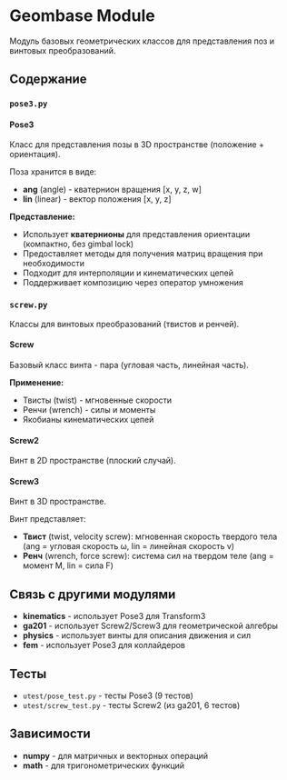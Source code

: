 # Geombase Module

Модуль базовых геометрических классов для представления поз и винтовых преобразований.

## Содержание

### `pose3.py`

#### Pose3
Класс для представления позы в 3D пространстве (положение + ориентация).

Поза хранится в виде:
- **ang** (angle) - кватернион вращения [x, y, z, w]
- **lin** (linear) - вектор положения [x, y, z]

**Представление:**
- Использует **кватернионы** для представления ориентации (компактно, без gimbal lock)
- Предоставляет методы для получения матриц вращения при необходимости
- Подходит для интерполяции и кинематических цепей
- Поддерживает композицию через оператор умножения

### `screw.py`

Классы для винтовых преобразований (твистов и ренчей).

#### Screw
Базовый класс винта - пара (угловая часть, линейная часть).

**Применение:**
- Твисты (twist) - мгновенные скорости
- Ренчи (wrench) - силы и моменты
- Якобианы кинематических цепей

#### Screw2
Винт в 2D пространстве (плоский случай).

#### Screw3
Винт в 3D пространстве.

Винт представляет:
- **Твист** (twist, velocity screw): мгновенная скорость твердого тела (ang = угловая скорость ω, lin = линейная скорость v)
- **Ренч** (wrench, force screw): система сил на твердом теле (ang = момент M, lin = сила F)

## Связь с другими модулями

- **kinematics** - использует Pose3 для Transform3
- **ga201** - использует Screw2/Screw3 для геометрической алгебры
- **physics** - использует винты для описания движения и сил
- **fem** - использует Pose3 для коллайдеров

## Тесты

- `utest/pose_test.py` - тесты Pose3 (9 тестов)
- `utest/screw_test.py` - тесты Screw2 (из ga201, 6 тестов)

## Зависимости

- **numpy** - для матричных и векторных операций
- **math** - для тригонометрических функций
